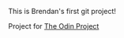 This is Brendan's first git project!

Project for [The Odin Project](https://www.theodinproject.com/)